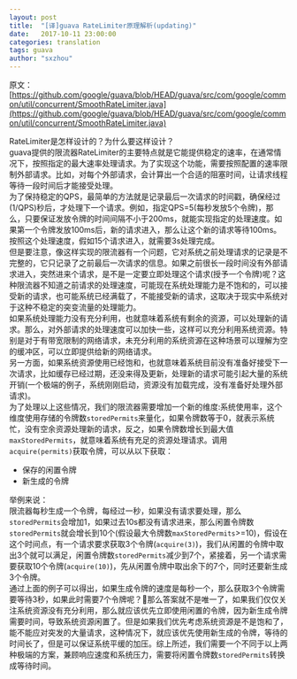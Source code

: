```yaml
---
layout: post
title:  "[译]guava RateLimiter原理解析(updating)"
date:   2017-10-11 23:00:00
categories: translation
tags: guava
author: "sxzhou"
---
```


原文：  
[https://github.com/google/guava/blob/HEAD/guava/src/com/google/common/util/concurrent/SmoothRateLimiter.java](https://github.com/google/guava/blob/HEAD/guava/src/com/google/common/util/concurrent/SmoothRateLimiter.java)  

RateLimiter是怎样设计的？为什么要这样设计？  
guava提供的限流器RateLimiter的主要特点就是它能提供稳定的速率，在通常情况下，按照指定的最大速率处理请求。为了实现这个功能，需要按照配置的速率限制外部请求。比如，对每个外部请求，会计算出一个合适的阻塞时间，让请求线程等待一段时间后才能接受处理。  
为了保持稳定的QPS，最简单的方法就是记录最后一次请求的时间戳，确保经过(1/QPS)秒后，才处理下一个请求。例如，指定QPS=5(每秒发放5个令牌)，那么，只要保证发放令牌的时间间隔不小于200ms，就能实现指定的处理速度。如果第一个令牌发放100ms后，新的请求进入，那么让这个新的请求等待100ms。按照这个处理速度，假如15个请求进入，就需要3s处理完成。  
但是要注意，像这样实现的限流器有一个问题，它对系统之前处理请求的记录是不完整的，它只记录了之前最后一次请求的信息。如果之前很长一段时间没有外部请求进入，突然进来个请求，是不是一定要立即处理这个请求(授予一个令牌)呢？这种限流器不知道之前请求的处理速度，可能现在系统处理能力是不饱和的，可以接受新的请求，也可能系统已经满载了，不能接受新的请求，这取决于现实中系统对于这种不稳定的突变流量的处理能力。  
如果系统处理能力没有充分利用，也就意味着系统有剩余的资源，可以处理新的请求。那么，对外部请求的处理速度可以加快一些，这样可以充分利用系统资源。特别是对于有带宽限制的网络请求，未充分利用的系统资源在这种场景可以理解为空的缓冲区，可以立即提供给新的网络请求。  
另一方面，如果系统资源使用已经饱和，也就意味着系统目前没有准备好接受下一次请求，比如缓存已经过期，还没来得及更新，处理新的请求可能引起大量的系统开销(一个极端的例子，系统刚刚启动，资源没有加载完成，没有准备好处理外部请求)。  
为了处理以上这些情况，我们的限流器需要增加一个新的维度:系统使用率，这个维度使用存储的令牌数`storedPermits`来量化，如果令牌数等于0，就表示系统忙，没有空余资源处理新的请求，反之，如果令牌数增长到最大值`maxStoredPermits`，就意味着系统有充足的资源处理请求。调用`acquire(permits)`获取令牌，可以从以下获取：  
* 保存的闲置令牌  
* 新生成的令牌  

举例来说：  
限流器每秒生成一个令牌，每经过一秒，如果没有请求要处理，那么`storedPermits`会增加1，如果过去10s都没有请求进来，那么闲置令牌数`storedPermits`就会增长到10个(假设最大令牌数`maxStoredPermits`>=10)，假设在这个时间点，有一个请求要求获取3个令牌(`acquire(3)`)，我们从闲置的令牌中取出3个就可以满足，闲置令牌数`storedPermits`减少到7个，紧接着，另一个请求需要获取10个令牌(`acquire(10)`)，先从闲置令牌中取出余下的7个，同时还要新生成3个令牌。  
通过上面的例子可以得出，如果生成令牌的速度是每秒一个，那么获取3个令牌需要等待3秒，如果此时需要7个令牌呢？那么答案就不是唯一了，如果我们仅仅关注系统资源没有充分利用，那么就应该优先立即使用闲置的令牌，因为新生成令牌需要时间，导致系统资源闲置了。但是如果我们优先考虑系统资源是不是饱和了，能不能应对突发的大量请求，这种情况下，就应该优先使用新生成的令牌，等待的时间长了，但是可以保证系统平缓的加压。综上所述，我们需要一个不同于以上两种极端的方案，兼顾响应速度和系统压力，需要将闲置令牌数`storedPermits`转换成等待时间。  

